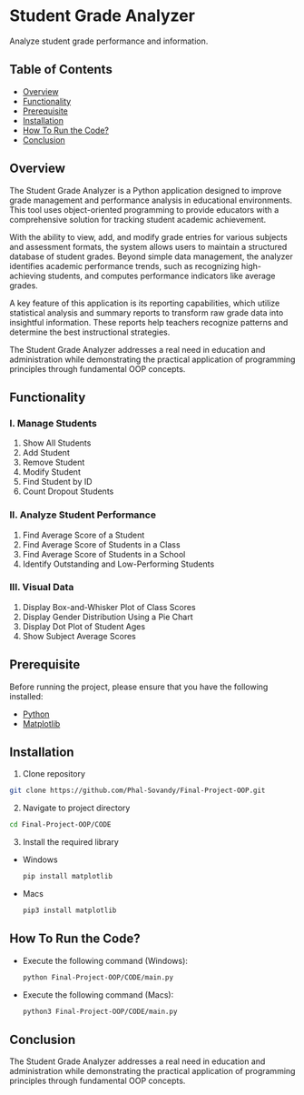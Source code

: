 # Student Grade Analyzer
Analyze student grade performance and information.

## Table of Contents
- [Overview](#overview)
- [Functionality](#functionality)
- [Prerequisite](#prerequitsite)
- [Installation](#installation)
- [How To Run the Code?](#how-to-run-the-code)
- [Conclusion](#conclusion)

## Overview
The Student Grade Analyzer is a Python application designed to improve grade management and performance analysis in educational environments. This tool uses object-oriented programming to provide educators with a comprehensive solution for tracking student academic achievement.

With the ability to view, add, and modify grade entries for various subjects and assessment formats, the system allows users to maintain a structured database of student grades. Beyond simple data management, the analyzer identifies academic performance trends, such as recognizing high-achieving students, and computes performance indicators like average grades.

A key feature of this application is its reporting capabilities, which utilize statistical analysis and summary reports to transform raw grade data into insightful information. These reports help teachers recognize patterns and determine the best instructional strategies.

The Student Grade Analyzer addresses a real need in education and administration while demonstrating the practical application of programming principles through fundamental OOP concepts.

## Functionality
### I. Manage Students
  1. Show All Students
  2. Add Student
  3. Remove Student
  4. Modify Student
  5. Find Student by ID
  6. Count Dropout Students

### II. Analyze Student Performance
  1. Find Average Score of a Student
  2. Find Average Score of Students in a Class
  3. Find Average Score of Students in a School
  4. Identify Outstanding and Low-Performing Students

### III. Visual Data
  1. Display Box-and-Whisker Plot of Class Scores
  2. Display Gender Distribution Using a Pie Chart
  3. Display Dot Plot of Student Ages
  4. Show Subject Average Scores

## Prerequisite
  Before running the project, please ensure that you have the following installed:
- [Python](https://www.python.org/downloads/)
- [Matplotlib](https://matplotlib.org/)
## Installation
  1. Clone repository
```sh
git clone https://github.com/Phal-Sovandy/Final-Project-OOP.git
```
  2. Navigate to project directory
```sh
cd Final-Project-OOP/CODE
```
  3. Install the required library
- Windows
  ```sh
  pip install matplotlib
  ```
- Macs
  ```sh
  pip3 install matplotlib
  ```
## How To Run the Code?
- Execute the following command (Windows):
  ```sh
  python Final-Project-OOP/CODE/main.py
  ```
- Execute the following command (Macs):
  ```sh
  python3 Final-Project-OOP/CODE/main.py
  ```

## Conclusion
The Student Grade Analyzer addresses a real need in education and administration while demonstrating the practical application of programming principles through fundamental OOP concepts.
